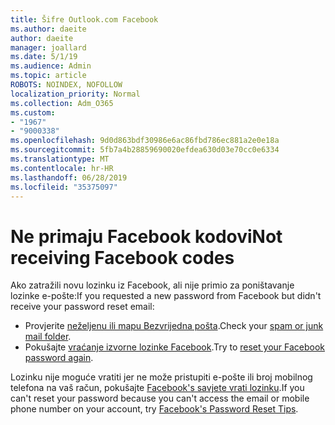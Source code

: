 ```yaml
---
title: Šifre Outlook.com Facebook
ms.author: daeite
author: daeite
manager: joallard
ms.date: 5/1/19
ms.audience: Admin
ms.topic: article
ROBOTS: NOINDEX, NOFOLLOW
localization_priority: Normal
ms.collection: Adm_O365
ms.custom:
- "1967"
- "9000338"
ms.openlocfilehash: 9d0d863bdf30986e6ac86fbd786ec881a2e0e18a
ms.sourcegitcommit: 5fb7a4b28859690020efdea630d03e70cc0e6334
ms.translationtype: MT
ms.contentlocale: hr-HR
ms.lasthandoff: 06/28/2019
ms.locfileid: "35375097"
---
```

# <a name="not-receiving-facebook-codes"></a><span data-ttu-id="14bd9-102">Ne primaju Facebook kodovi</span><span class="sxs-lookup"><span data-stu-id="14bd9-102">Not receiving Facebook codes</span></span>

<span data-ttu-id="14bd9-103">Ako zatražili novu lozinku iz Facebook, ali nije primio za poništavanje lozinke e-pošte:</span><span class="sxs-lookup"><span data-stu-id="14bd9-103">If you requested a new password from Facebook but didn't receive your password reset email:</span></span>

- <span data-ttu-id="14bd9-104">Provjerite [neželjenu ili mapu Bezvrijedna pošta](https://outlook.live.com/mail/junkemail).</span><span class="sxs-lookup"><span data-stu-id="14bd9-104">Check your [spam or junk mail folder](https://outlook.live.com/mail/junkemail).</span></span>
- <span data-ttu-id="14bd9-105">Pokušajte [vraćanje izvorne lozinke Facebook](https://www.facebook.com/help/213395615347144?helpref=faq_content).</span><span class="sxs-lookup"><span data-stu-id="14bd9-105">Try to [reset your Facebook password again](https://www.facebook.com/help/213395615347144?helpref=faq_content).</span></span>

<span data-ttu-id="14bd9-106">Lozinku nije moguće vratiti jer ne može pristupiti e-pošte ili broj mobilnog telefona na vaš račun, pokušajte [Facebook's savjete vrati lozinku](https://www.facebook.com/help/218815984812734).</span><span class="sxs-lookup"><span data-stu-id="14bd9-106">If you can't reset your password because you can't access the email or mobile phone number on your account, try [Facebook's Password Reset Tips](https://www.facebook.com/help/218815984812734).</span></span>